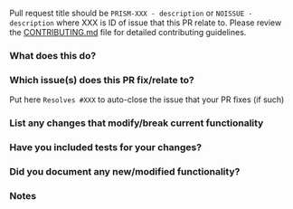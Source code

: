 Pull request title should be `PRISM-XXX - description` or `NOISSUE - description` where XXX is ID of issue that this PR relate to.
Please review the [CONTRIBUTING.md](https://github.com/ultraviolet/prism/blob/master/CONTRIBUTING.md) file for detailed contributing guidelines.

### What does this do?

### Which issue(s) does this PR fix/relate to?

Put here `Resolves #XXX` to auto-close the issue that your PR fixes (if such)

### List any changes that modify/break current functionality

### Have you included tests for your changes?

### Did you document any new/modified functionality?

### Notes
